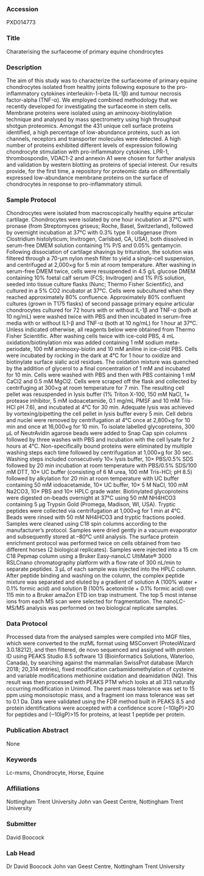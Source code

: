 ### Accession
PXD014773

### Title
Charaterising the surfaceome of primary equine chondrocytes

### Description
The aim of this study was to characterize the surfaceome of primary equine chondrocytes isolated from healthy joints following exposure to the pro-inflammatory cytokines interleukin-1-beta (IL-1β) and tumour necrosis factor-alpha (TNF-α). We employed combined methodology that we recently developed for investigating the surfaceome in stem cells. Membrane proteins were isolated using an aminooxy-biotinylation technique and analysed by mass spectrometry using high throughput shotgun proteomics. Amongst the 431 unique cell surface proteins identified, a high percentage of low-abundance proteins, such as ion channels, receptors and transporter molecules were detected. A high number of proteins exhibited different levels of expression following chondrocyte stimulation with pro-inflammatory cytokines. LPR-1, thrombospondin, VDAC1-2 and annexin A1 were chosen for further analysis and validation by western blotting as proteins of special interest. Our results provide, for the first time, a repository for proteomic data on differentially expressed low-abundance membrane proteins on the surface of chondrocytes in response to pro-inflammatory stimuli.

### Sample Protocol
Chondrocytes were isolated from macroscopically healthy equine articular cartilage.  Chondrocytes were isolated by one hour incubation at 37°C with pronase (from Streptomyces griseus; Roche, Basel, Switzerland), followed by overnight incubation at 37°C with 0.3% type II collagenase (from Clostridium histolyticum; Invitrogen, Carlsbad, CA, USA), both dissolved in serum-free DMEM solution containing 1% P/S and 0.05% gentamycin. Following dissociation of cartilage shavings by trituration, the solution was filtered through a 70-μm nylon mesh filter to yield a single-cell suspension, and centrifuged at 2,000×g for 5 min at room temperature. After washing in serum-free DMEM twice, cells were resuspended in 4.5 g/L glucose DMEM containing 10% foetal calf serum (FCS; Invitrogen) and 1% P/S solution, seeded into tissue culture flasks (Nunc; Thermo Fisher Scientific), and cultured in a 5% CO2 incubator at 37°C. Cells were subcultured when they reached approximately 80% confluence. Approximately 80% confluent cultures (grown in T175 flasks) of second passage primary equine articular chondrocytes cultured for 72 hours with or without IL-1β and TNF-α (both at 10 ng/mL) were washed twice with PBS and then incubated in serum-free media with or without IL1-β and TNF-α (both at 10 ng/mL) for 1 hour at 37°C. Unless indicated otherwise, all reagents below were obtained from Thermo Fisher Scientific. After washing cells twice with ice-cold PBS, 4 mL oxidation/biotinylation mix was added containing 1 mM sodium meta-periodate, 100 mM aminooxy-biotin and 10 mM aniline in ice-cold PBS. Cells were incubated by rocking in the dark at 4°C for 1 hour to oxidize and biotinylate surface sialic acid residues. The oxidation mixture was quenched by the addition of glycerol to a final concentration of 1 mM and incubated for 10 min. Cells were washed with PBS and then with PBS containing 1 mM CaCl2 and 0.5 mM MgCl2. Cells were scraped off the flask and collected by centrifuging at 300×g at room temperature for 7 min. The resulting cell pellet was resuspended in lysis buffer (1% Triton X-100, 150 mM NaCl, 1× protease inhibitor, 5 mM iodoacetamide, 0.1 mg/mL PMSF and 10 mM Tris-HCl pH 7.6), and incubated at 4°C for 30 min. Adequate lysis was achieved by vortexing/pipetting the cell pellet in lysis buffer every 5 min. Cell debris and nuclei were removed by centrifugation at 4°C once at 2,800×g for 10 min and once at 16,000×g for 10 min.  To isolate labelled glycoproteins, 300 μL of NeutrAvidin agarose beads were added to Snap Cap spin columns followed by three washes with PBS and incubation with the cell lysate for 2 hours at 4°C. Non-specifically bound proteins were eliminated by multiple washing steps each time followed by centrifugation at 1,000×g for 30 sec. Washing steps included consecutively 10× lysis buffer, 10× PBS/0.5% SDS followed by 20 min incubation at room temperature with PBS/0.5% SDS/100 mM DTT, 10× UC buffer (consisting of 6 M urea, 100 mM Tris-HCl; pH 8.5) followed by alkylation for 20 min at room temperature with UC buffer containing 50 mM iodoacetamide, 10× UC buffer, 10× 5 M NaCl, 100 mM Na2CO3, 10× PBS and 10× HPLC grade water. Biotinylated glycoproteins were digested on-beads overnight at 37°C using 50 mM NH4HCO3 containing 5 μg Trypsin Gold (Promega, Madison, WI, USA). Tryptic peptides were collected via centrifugation at 1,000×g for 1 min at 4°C. Beads were rinsed with 50 mM NH4HCO3 and tryptic fractions pooled. Samples were cleaned using C18 spin columns according to the manufacturer’s protocol. Samples were dried gently in a vacuum evaporator and subsequently stored at –80°C until analysis. The surface protein enrichment protocol was performed twice on cells obtained from two different horses (2 biological replicates). Samples were injected into a 15 cm C18 Pepmap column using a Bruker Easy-nanoLC UltiMate® 3000 RSLCnano chromatography platform with a flow rate of 300 nL/min to separate peptides. 3 μL of each sample was injected into the HPLC column. After peptide binding and washing on the column, the complex peptide mixture was separated and eluted by a gradient of solution A (100% water + 0.1% formic acid) and solution B (100% acetonitrile + 0.1% formic acid) over 115 min to a Bruker amaZon ETD ion trap instrument. The top 5 most intense ions from each MS scan were selected for fragmentation. The nanoLC-MS/MS analysis was performed on two biological replicate samples.

### Data Protocol
Processed data from the analysed samples were compiled into MGF files, which were converted to the mzML format using MSConvert (ProteoWizard 3.0.18212), and then filtered, de novo sequenced and assigned with protein ID using PEAKS Studio 8.5 software 13 (Bioinformatics Solutions, Waterloo, Canada), by searching against the mammalian SwissProt database (March 2018; 20,314 entries), fixed modification carbamidomethylation of cysteine and variable modifications methionine oxidation and deamidation (NQ). This result was then processed with PEAKS PTM which looks at all 313 naturally occurring modification in Unimod. The parent mass tolerance was set to 15 ppm using monoisotopic mass, and a fragment ion mass tolerance was set to 0.1 Da. Data were validated using the FDR method built in PEAKS 8.5 and protein identifications were accepted with a confidence score (‒10lgP)>20 for peptides and (‒10lgP)>15 for proteins, at least 1 peptide per protein.

### Publication Abstract
None

### Keywords
Lc-msms, Chondrocyte, Horse, Equine

### Affiliations
Nottingham Trent University
John van Geest Centre, Nottingham Trent University

### Submitter
David Boocock

### Lab Head
Dr David Boocock
John van Geest Centre, Nottingham Trent University



